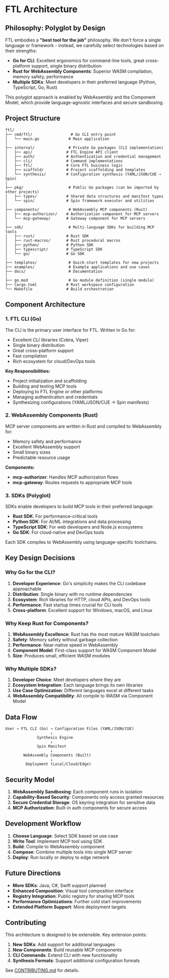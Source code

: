# FTL Architecture

## Philosophy: Polyglot by Design

FTL embodies a **"best tool for the job"** philosophy. We don't force a single language or framework - instead, we carefully select technologies based on their strengths:

- **Go for CLI**: Excellent ergonomics for command-line tools, great cross-platform support, single binary distribution
- **Rust for WebAssembly Components**: Superior WASM compilation, memory safety, performance
- **Multiple SDKs**: Meet developers in their preferred language (Python, TypeScript, Go, Rust)

This polyglot approach is enabled by WebAssembly and the Component Model, which provide language-agnostic interfaces and secure sandboxing.

## Project Structure

```
ftl/
├── cmd/ftl/                 # Go CLI entry point
│   └── main.go             # Main application
│
├── internal/               # Private Go packages (CLI implementation)
│   ├── api/               # FTL Engine API client
│   ├── auth/              # Authentication and credential management
│   ├── cli/               # Command implementations
│   ├── ftl/               # Core FTL business logic
│   ├── scaffold/          # Project scaffolding and templates
│   └── synthesis/         # Configuration synthesis (YAML/JSON/CUE → Spin)
│
├── pkg/                    # Public Go packages (can be imported by other projects)
│   ├── types/             # Shared data structures and manifest types
│   └── spin/              # Spin framework executor and utilities
│
├── components/             # WebAssembly MCP components (Rust)
│   ├── mcp-authorizer/    # Authorization component for MCP servers
│   └── mcp-gateway/       # Gateway component for MCP servers
│
├── sdk/                    # Multi-language SDKs for building MCP tools
│   ├── rust/              # Rust SDK
│   ├── rust-macros/       # Rust procedural macros
│   ├── python/            # Python SDK
│   ├── typescript/        # TypeScript SDK
│   └── go/                # Go SDK
│
├── templates/              # Quick-start templates for new projects
├── examples/               # Example applications and use cases
├── docs/                   # Documentation
│
├── go.mod                  # Go module definition (single module)
├── Cargo.toml             # Rust workspace configuration
└── Makefile               # Build orchestration
```

## Component Architecture

### 1. FTL CLI (Go)

The CLI is the primary user interface for FTL. Written in Go for:
- Excellent CLI libraries (Cobra, Viper)
- Single binary distribution
- Great cross-platform support
- Fast compilation
- Rich ecosystem for cloud/DevOps tools

**Key Responsibilities:**
- Project initialization and scaffolding
- Building and testing MCP tools
- Deploying to FTL Engine or other platforms
- Managing authentication and credentials
- Synthesizing configurations (YAML/JSON/CUE → Spin manifests)

### 2. WebAssembly Components (Rust)

MCP server components are written in Rust and compiled to WebAssembly for:
- Memory safety and performance
- Excellent WebAssembly support
- Small binary sizes
- Predictable resource usage

**Components:**
- **mcp-authorizer**: Handles MCP authorization flows
- **mcp-gateway**: Routes requests to appropriate MCP tools

### 3. SDKs (Polyglot)

SDKs enable developers to build MCP tools in their preferred language:

- **Rust SDK**: For performance-critical tools
- **Python SDK**: For AI/ML integrations and data processing
- **TypeScript SDK**: For web developers and Node.js ecosystems
- **Go SDK**: For cloud-native and DevOps tools

Each SDK compiles to WebAssembly using language-specific toolchains.

## Key Design Decisions

### Why Go for the CLI?

1. **Developer Experience**: Go's simplicity makes the CLI codebase approachable
2. **Distribution**: Single binary with no runtime dependencies
3. **Ecosystem**: Rich libraries for HTTP, cloud APIs, and DevOps tools
4. **Performance**: Fast startup times crucial for CLI tools
5. **Cross-platform**: Excellent support for Windows, macOS, and Linux

### Why Keep Rust for Components?

1. **WebAssembly Excellence**: Rust has the most mature WASM toolchain
2. **Safety**: Memory safety without garbage collection
3. **Performance**: Near-native speed in WebAssembly
4. **Component Model**: First-class support for WASM Component Model
5. **Size**: Produces small, efficient WASM modules

### Why Multiple SDKs?

1. **Developer Choice**: Meet developers where they are
2. **Ecosystem Integration**: Each language brings its own libraries
3. **Use Case Optimization**: Different languages excel at different tasks
4. **WebAssembly Compatibility**: All compile to WASM via Component Model

## Data Flow

```
User → FTL CLI (Go) → Configuration Files (YAML/JSON/CUE)
                    ↓
              Synthesis Engine
                    ↓
              Spin Manifest
                    ↓
        WebAssembly Components (Built)
                    ↓
         Deployment (Local/Cloud/Edge)
```

## Security Model

1. **WebAssembly Sandboxing**: Each component runs in isolation
2. **Capability-Based Security**: Components only access granted resources
3. **Secure Credential Storage**: OS keyring integration for sensitive data
4. **MCP Authorization**: Built-in auth components for secure access

## Development Workflow

1. **Choose Language**: Select SDK based on use case
2. **Write Tool**: Implement MCP tool using SDK
3. **Build**: Compile to WebAssembly component
4. **Compose**: Combine multiple tools into single MCP server
5. **Deploy**: Run locally or deploy to edge network

## Future Directions

- **More SDKs**: Java, C#, Swift support planned
- **Enhanced Composition**: Visual tool composition interface
- **Registry Integration**: Public registry for sharing MCP tools
- **Performance Optimizations**: Further cold start improvements
- **Extended Platform Support**: More deployment targets

## Contributing

This architecture is designed to be extensible. Key extension points:

1. **New SDKs**: Add support for additional languages
2. **New Components**: Build reusable MCP components
3. **CLI Commands**: Extend CLI with new functionality
4. **Synthesis Formats**: Support additional configuration formats

See [CONTRIBUTING.md](CONTRIBUTING.md) for details.